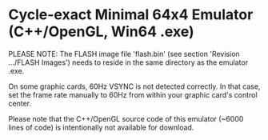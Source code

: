 # Cycle-exact Minimal 64x4 Emulator (C++/OpenGL, Win64 .exe)

PLEASE NOTE: The FLASH image file 'flash.bin' (see section 'Revision .../FLASH Images') needs to reside in the same directory as the emulator .exe.

On some graphic cards, 60Hz VSYNC is not detected correctly. In that case, set the frame rate manually to 60Hz from within your graphic card's control center.

Please note that the C++/OpenGL source code of this emulator (~6000 lines of code) is intentionally not available for download.
